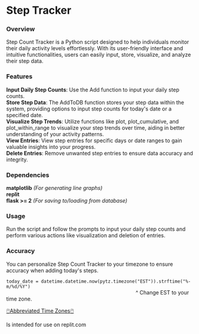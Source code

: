 # Step Tracker

### Overview
Step Count Tracker is a Python script designed to help individuals monitor their daily activity levels effortlessly. With its user-friendly interface and intuitive functionalities, users can easily input, store, visualize, and analyze their step data.

### Features
**Input Daily Step Counts**: Use the Add function to input your daily step counts.<br>
**Store Step Data**: The AddToDB function stores your step data within the system, providing options to input step counts for today's date or a specified date.<br>
**Visualize Step Trends**: Utilize functions like plot, plot_cumulative, and plot_within_range to visualize your step trends over time, aiding in better understanding of your activity patterns.<br>
**View Entries**: View step entries for specific days or date ranges to gain valuable insights into your progress.<br>
**Delete Entries**: Remove unwanted step entries to ensure data accuracy and integrity.<br>


### Dependencies
**matplotlib** *(For generating line graphs)*<br>
**replit**<br>
**flask >= 2** *(For saving to/loading from database)*

### Usage
Run the script and follow the prompts to input your daily step counts and perform various actions like visualization and deletion of entries.

### Accuracy

You can personalize Step Count Tracker to your timezone to ensure accuracy when adding today's steps.

`today_date = datetime.datetime.now(pytz.timezone("EST")).strftime("%-m/%d/%Y")`<br>
                                                                                        ^
Change EST to your time zone.

<a href = "https://www.timeanddate.com/time/zones/">🖱️Abbreviated Time Zones🖱️</a>

Is intended for use on replit.com
